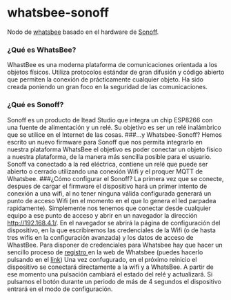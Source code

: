 # whatsbee-sonoff
Nodo de <a href="www.whatsbee.net">whatsbee</a> basado en el hardware de <a href="https://www.itead.cc/sonoff-wifi-wireless-switch.html">Sonoff</a>.
### ¿Qué es WhatsBee?
WhastBee es una moderna plataforma de comunicaciones orientada a los objetos físicos. Utiliza protocolos estándar de gran difusión y código abierto que permiten la conexión de prácticamente cualquier objeto. Ha sido creada poniendo un gran foco en la seguridad de las comunicaciones. 
### ¿Qué es Sonoff?
Sonoff es un producto de Itead Studio que integra un chip ESP8266 con una fuente de alimentación y un relé. Su objetivo es ser un relé inalámbrico que se utilice en el Internet de las cosas. 
###...y Whatsbee-Sonoff?
Hemos escrito un nuevo firmware para Sonoff que nos permita integrarlo en nuestra plataforma WhatsBee el objetivo es poder conectar un objeto físico a nuestra plataforma, de la manera más sencilla posible para el usuario. Sonoff va conectado a la red eléctrica, contiene un relé que puede ser abierto o cerrado utilizando una conexión Wifi y el proquer MQTT de Whatsbee. 
###¿Cómo configurar el Sonoff?
La primera vez que se conecte, despues de cargar el firmware el dispositivo hará un primer intento de conexión a una wifi, al no tener ninguna válida configurada generará un punto de acceso Wifi (en el momento en el que lo genera el led parpadea rapidamente). Simplemente nos tenemos que conectar desde cualquier equipo a ese punto de acceso y abrir en un navegador la dirección http://192.168.4.1/.
En el navegador se abrirá la página de configuración del dispositivo, en la que escribiremos las credenciales de la Wifi (o de hasta tres wifis en la configuración avanzada) y los datos de acceso de WhastBee. 
Para disponer de credenciales para Whatsbee hay que hacer un sencillo proceso de <a href="http://www.whatsbee.net/register.php"> registro </a> en la web de Whatsbee (puedes hacerlo pulsando en el <a href="http://www.whatsbee.net/register.php">link</a>)
Una vez confugurado, en el próximo reinicio el dispositivo se conectará directamente a la wifi y a WhatsBee. A partir de ese momento una pulsación cambiará el estado del relé y actualizará.
Si pulsamos el botón durante un periodo de más de 4 segundos el dispositivo entrará en el modo de configuración.
